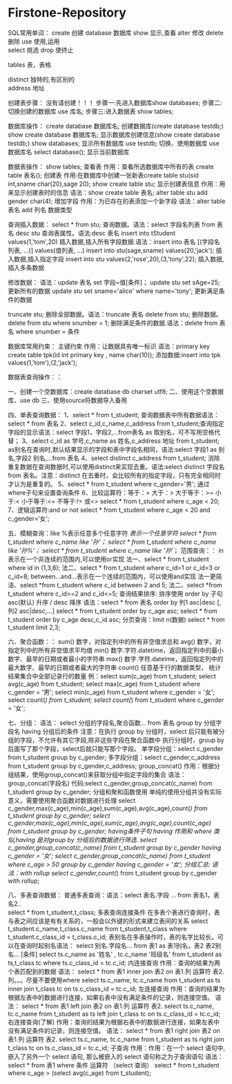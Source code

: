 # Firstone-Repository



SQL常用单词：
create		创建
database	数据库
show		显示,查看
alter		修改
delete 		删除
use			使用,运用		
select		挑选
drop		使终止

tables		表，表格

distinct	独特的,有区别的	
address		地址

创建表步骤：
没有请创建！！！
步骤一:先进入数据库show databases;
步骤二:切换创建的数据库	 use 库名;
步骤三:进入数据表		show tables;

		

数据库操作：
		create database 数据库名;	创建数据库(create database testdb;)
		show create database 数据库名;		显示数据库创建信息(show create database testdb;) 
		show databases;				显示所有数据库
		use testdb;		切换、使用数据库 use 数据库名
		select database(); 			显示当前数据库 

数据表操作：
show tables;		查看表 作用：查看所选数据库中所有的表 
create table 表名();	创建表 作用:在数据库中创建一张新表create table stu(sid int,sname char(20),sage 20);
show create table stu;	显示创建表信息 作用：用来显示创建表时的信息 语法：show create table 表名;
alter table stu add gender char(4);		增加字段 作用：为已存在的表添加一个新字段 语法：alter table 表名 add 列名 数据类型

查询插入数据：
select * from stu;		查询数据。语法：select 字段名列表 from 表名
desc stu   		查询表属性。语法:desc 表名
insert into tStudent values(1,'tom',20)	插入数据,插入所有字段数据.语法：insert into 表名 [(字段名列表, ...)] values(值列表, ...)
insert into stu(sage,sname) values(20,'jack'); 插入数据,插入指定字段
insert into stu values(2,'rose',20),(3,'tony',22);  插入数据,插入多条数据

修改数据：
语法：update 表名 set 字段=值[条件]；
update stu set sAge=25;		更新所有的数据
update stu set sname='alice' where name='tony';	更新满足条件的数据


truncate stu;		删除全部数据。语法：truncate 表名
delete from stu;		删除数据。
delete from stu where snumber = 1;	删除满足条件的数据.语法：delete from 表名 where snumber = 条件



数据库常用约束：
主键约束 作用：让数据具有唯一标识 语法：primary key
 create table tpk(id int primary key , name char(10));
添加数据:insert into tpk values(1,'tom'),(2,'jack');



数据表查询操作：：

一、创建一个空数据库：create database db charset utf8;
二、使用这个空数据库、use db
三、使用source将数据导入备用

四、单表查询数据：
1、select * from t_student;			查询数据表中所有数据语法：select * from 表名
2、select c_id,c_name,c_address from t_student;查询指定字段的显示语法：select 字段1，字段2,...from表名
as  取别名，可不写用空格代替；
3、select c_id as 学号,c_name as 姓名,c_address 地址 from t_student; 	as别名在查询时,默认结果显示的字段和表中字段名相同，语法:select 字段1 as 别名,字段2 别名,...from 表名
4、select distinct c_address from t_student;	消除重复数据在查询数据时,可以使用distinct来实现去重。语法:select distinct 字段名 from 表名。注意：distinct 在去重时，会比较所有的指定字段，只有完全相同时才认为是重复的。
5、select * from t_student where c_gender='男';		通过where子句来设置查询条件
6、比较运算符：等于：=  大于：>  大于等于：>=  小于:<  小于等于:<=   不等于:!= 或<>
select * from t_student where c_age < 20;
7、逻辑运算符:and or not
select * from t_student where c_age < 20 and c_gender=‘女';


五、模糊查询：like   %表示任意多个任意字符    _表示一个任意字符
	select * from t_student where c_name like '孙’；
	select * from t_student where c_name like '孙%’；
	select * from t_student where c_name like '孙_’；
范围查询：：
	in 表示在一个非连续的范围内,可以使用or实现
	法一、select * from t_student where id in (1,3,8);
	法二、select * from t_student where c_id=1 or c_id=3 or c_id=8;
	between...and...表示在一个连续的范围内，可以使用and实现
	法一更简洁、select *from t_student where c_id between 2 and 5;
	法二、select *from t_student where c_id>=2 and c_id<=5;
查询结果排序:
	排序使用 order by 子句 asc(默认) 升序 / desc 降序 语法：select * from 表名 order by 列1 asc|desc [,列2 asc|desc,...]
	select * from t_student order by c_age asc;
	select * from t_student order by c_age desc,c_id asc;
分页查询：limit n(数据)  select * from t_student limit 2,3;

六、聚合函数：：
	sum() 数字，对指定列中的所有非空值求总和
	avg() 数字，对指定列中的所有非空值求平均值
	min() 数字.字符.datetime，返回指定列中的最小数字、最早的日期或者最小的字符串
	max() 数字.字符.dateime，返回指定列中的最大数字、最早的日期或者最大的字符串
	count() 任意基于行的数据类型， 统计结果集合中全部记录行的数量
	例：select sum(c_age) from t_student;
		select avg(c_age) from t_student;
		select max(c_age) from t_student where c_gender = '男';
		select min(c_age) from t_student where c_gender = '女';
		select count(*) from t_student;
		select count(*) from t_student where c_gender = '女';
	
七、分组：
	语法： select 分组的字段名,聚合函数... from 表名 group by 分组字段名 having 分组后的条件 注意：在执行 group by 分组时，select 后只能有被分组的字段，不允许有其它字段,除非这些字段在聚合函数中
	执行分组时，group by 后面写了那个字段，select后就只能写那个字段。
	单字段分组：select c_gender from t_student group by c_gender;
	多字段分组：select c_gender,c_address from t_student group by c_gender,c_address;
	group_concat() 作用：根据分组结果，使用group_concat()来获取分组中指定字段的集合 语法：group_concat(字段名)
		代码:select c_gender,group_concat(c_name) from t_student group by c_gender;
	分组和聚和函数使用 单纯的使用分组并没有实际意义，需要使用聚合函数对数据进行处理
		select c_gender,max(c_age),min(c_age),sum(c_age),avg(c_age),count(*) from t_student group by c_gender;
		select c_gender,max(c_age),min(c_age),sum(c_age),avg(c_age),count(c_age) from t_student group by c_gender;
	having条件子句 having 作用和 where 类似,having 是对group by 分组后的数据进行筛选.
		select c_gender,group_concat(c_name) from t_student group by c_gender having c_gender = '女';
		select c_gender,group_concat(c_name) from t_student where c_age > 50 group by c_gender having c_gender = '女';
	分组汇总:	语法：with rollup
		select c_gender,count(*) from t_student group by c_gender with rollup;
	
八、多表查询数据：
	普通多表查询：语法：select 表名.字段 ... from 表名1，表名2..		
		select * from t_student,t_class;
	多表查询连接条件 在多表个表进行查询时，表与表之间应该是有有关系的，一般会以外键的形式来建立表间的关系	
		select t_student.c_name,t_class.c_name  from t_student,t_class where t_student.c_class_id = t_class.c_id;
	表别名在多表操作时，表的名字比较长。可以在查询时起别名语法： select 别名.字段名... from 表1 as 表1别名，表2 表2别名... [条件]
		select ts.c_name as '姓名' , tc.c_name '班级名' from t_student as ts,t_class tc where ts.c_class_id = tc.c_id;
	内连接查询 作用：查询的结果为两个表匹配到的数据 语法： select * from 表1 inner join 表2 on 表1.列 运算符 表2.列。。。尽量不要使用where
		select ts.c_name, tc.c_name from t_student as ts inner join t_class tc on ts.c_class_id = tc.c_id;
	左连接查询 作用：查询的结果为根据左表中的数据进行连接，如果右表中没有满足条件的记录，则连接空值。 语法： select * from 表1 left join 表2 on 表1.列 运算符 表2. 
		select ts.c_name, tc.c_name from t_student as ts left join t_class tc on ts.c_class_id = tc.c_id;
	右连接查询(了解) 作用：查询的结果为根据右表中的数据进行连接，如果左表中没有满足条件的记录，则连接空值。 语法： select * from 表1 right join 表2 on 表1.列 运算符 表2.
		select ts.c_name, tc.c_name from t_student as ts right join t_class tc on ts.c_class_id = tc.c_id;
	子查询 作用：作用：在一个 select 语句中,嵌入了另外一个 select 语句, 那么被嵌入的 select 语句称之为子查询语句 语法： select * from 表1 where 条件 运算符 （select 查询）
		select * from t_student where c_age > (select avg(c_age) from t_student);
		

	
	
	






